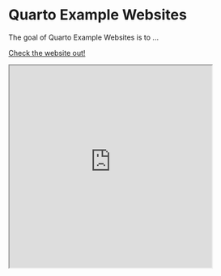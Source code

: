 # Quarto Example Websites

<!-- badges: start -->

<!-- badges: end -->

The goal of Quarto Example Websites is to ...

[Check the website out!](https://dar4ds.quarto.pub/quarto-example-image-reels/ "Cool Quarto Examples")

<iframe src="https://dar4ds.quarto.pub/quarto-example-image-reels/" width="400" height="400"></iframe>
